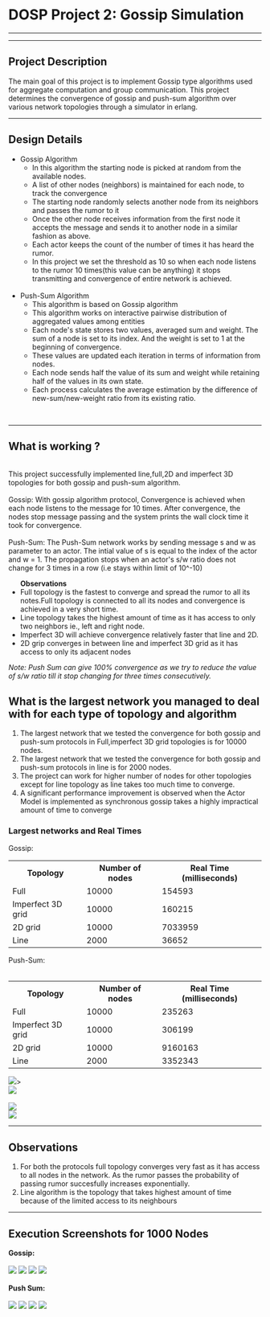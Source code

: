 # DOSP Project 2: Gossip Simulation
****


****

## Project Description

The main goal of this project is to implement Gossip type algorithms used for aggregate computation and group communication. This project  determines the convergence of gossip and push-sum algorithm over various network topologies through a simulator in erlang.

****

## Design Details

<ul>
    <li>
        Gossip Algorithm
        <ul>
            <li>In this algorithm the starting node is picked at random from the available nodes.</li>
            <li>A list of other nodes (neighbors) is maintained for each node, to track the convergence</li>
            <li>The starting node randomly selects another node from its neighbors and passes the rumor to it</li>
            <li>Once the other node receives information from the first node it accepts the message and sends it to another node in a similar fashion as above.</li>
             <li>Each actor keeps the count of the number of times it has heard the rumor.</li>
             <li>In this project we set the threshold as 10 so when each node listens to the rumor 10 times(this value can be anything) it stops transmitting and convergence of entire network is achieved.</li>
        </ul>
    </li>
    <br/>
    <li>
        Push-Sum Algorithm
        <ul>
            <li>This algorithm is based on Gossip algorithm</li>
            <li>This algorithm works on interactive pairwise distribution of aggregated values among entities</li>
            <li>Each node's state stores two values, averaged sum and weight. The sum of a node is set to its index. And the weight is set to 1 at the beginning of convergence.</li>
            <li>These values are updated each iteration in terms of information from nodes.</li>
            <li>Each node sends half the value of its sum and weight while retaining half of the values in its own state.</li>
            <li>Each process calculates the average estimation by the difference of new-sum/new-weight ratio from its existing ratio.</li>
        </ul>
    </li>
</ul>
<br/>

****
##  What is working ?
<br/>
This project successfully implemented line,full,2D and imperfect 3D topologies for both gossip and push-sum algorithm.
<br/>
<br/>
Gossip: With gossip algorithm protocol, Convergence is achieved when each node listens to the message for 10 times. After convergence, the nodes stop message passing and the system prints the wall clock time it took for convergence.
<br/>
<br/>
Push-Sum: The Push-Sum network works by sending message s and w as parameter to an actor. The intial value of s is equal to the index of the actor and w = 1. The propagation stops when an actor's s/w ratio does not change for 3 times in a row (i.e stays within limit of 10^-10)
<br/>
<ul>
    <b>Observations</b>
    <li>Full topology is the fastest to converge and spread the rumor to all its notes.Full topology is connected to all its nodes and convergence is achieved in a very short time.</li>
    <li>Line topology takes the highest amount of time as it has access to only two neighbors ie., left and right node.</li>
    <li>Imperfect 3D will achieve convergence relatively faster that line and 2D.</li>
    <li>2D grip converges in between line and imperfect 3D grid as it has access to only its adjacent nodes</li>
</ul>
<i>Note: Push Sum can give 100% convergence as we try to reduce the value of s/w ratio till it stop changing for three times consecutively.</i>

## What is the largest network you managed to deal with for each type of topology and algorithm

<ol>
    <li>The largest network that we tested the convergence for both gossip and push-sum protocols in Full,imperfect 3D grid topologies is for 10000 nodes.</li>
    <li>The largest network that we tested the convergence for both gossip and push-sum protocols in line is for 2000 nodes.</li>
    <li>The project can work for higher number of nodes for other topologies except for line topology as line takes too much time to converge.</li>
    <li>A significant performance improvement is observed when the Actor Model is implemented as synchronous gossip takes a highly impractical amount of time to converge</li>
</ol>

### Largest networks and Real Times
Gossip:
<br/>
<table>
    <th>Topology</th>
    <th>Number of nodes</th>
    <th>Real Time (milliseconds)</th>
    <tr>
        <td>Full</td>
        <td>10000</td>
        <td>154593</td>
    </tr>
    <tr>
        <td>Imperfect 3D grid</td>
        <td>10000</td>
        <td>160215</td>
    </tr>
    <tr>
        <td>2D grid</td>
        <td>10000</td>
        <td>7033959</td>
    </tr>
    <tr>
        <td>Line</td>
        <td>2000</td>
        <td>36652</td>
    </tr>
</table>
Push-Sum:
<br/>
<br/>
<table>
    <th>Topology</th>
    <th>Number of nodes</th>
    <th>Real Time (milliseconds)</th>
    <tr>
        <td>Full</td>
        <td>10000</td>
        <td>235263</td>
    </tr>
    <tr>
        <td>Imperfect 3D grid</td>
        <td>10000</td>
        <td>306199</td>
    </tr>
    <tr>
        <td>2D grid</td>
        <td>10000</td>
        <td>9160163</td>
    </tr>
    <tr>
        <td>Line</td>
        <td>2000</td>
        <td>3352343</td>
    </tr>
</table>
<img src="Gossip Normal Scale.PNG"/>>
<br/>
<img src="Gossip Log Scale.PNG"/>
<br/>
<br/>
<img src="Push Sum Normal Scale.PNG"/>
<br/>
<img src="Push Sum Log Scale.PNG"/>

****

## Observations
<ol>
<li>
For both the protocols full topology converges very fast as it has access to all nodes in the network. As the rumor passes the probability of passing rumor succesfully increases exponentially.
</li>
<li>
Line algorithm is the topology that takes highest amount of time because of the limited access to its neighbours
</li>
</ol>

****

## Execution Screenshots for 1000 Nodes

<strong>Gossip: </strong>
<br/>
<br/>
<img src="Gossip Line.PNG"/>
<img src="Gossip TwoD.PNG"/>
<img src="Gossip 3D.PNG"/>
<img src="Gossip Full.PNG"/>
<br/>
<br/>
<strong>Push Sum: </strong>
<br/>
<br/>
<img src="Push Sum Line.PNG"/>
<img src="Push Sum TwoD.PNG"/>
<img src="Push Sum 3D.PNG"/>
<img src="Push Sum Full.PNG"/>

